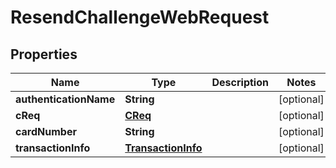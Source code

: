 
# ResendChallengeWebRequest

## Properties
Name | Type | Description | Notes
------------ | ------------- | ------------- | -------------
**authenticationName** | **String** |  |  [optional]
**cReq** | [**CReq**](CReq.md) |  |  [optional]
**cardNumber** | **String** |  |  [optional]
**transactionInfo** | [**TransactionInfo**](TransactionInfo.md) |  |  [optional]



